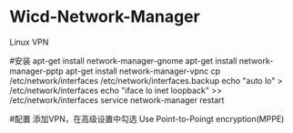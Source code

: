 Wicd-Network-Manager
====================

Linux VPN

#安装
apt-get install network-manager-gnome
apt-get install network-manager-pptp
apt-get install network-manager-vpnc
cp /etc/network/interfaces /etc/network/interfaces.backup
echo "auto lo" > /etc/network/interfaces
echo "iface lo inet loopback" >> /etc/network/interfaces
service network-manager restart 

#配置
添加VPN，在高级设置中勾选 Use Point-to-Poingt encryption(MPPE)
